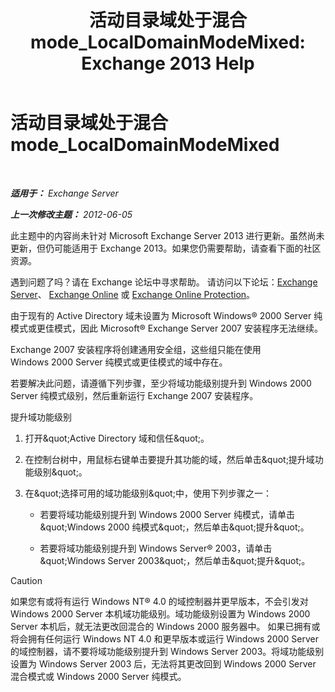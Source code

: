 ﻿---
title: '活动目录域处于混合 mode_LocalDomainModeMixed: Exchange 2013 Help'
TOCTitle: 活动目录域处于混合 mode_LocalDomainModeMixed
ms:assetid: a6affcfe-7264-455b-8e5c-683fa87383f1
ms:mtpsurl: https://technet.microsoft.com/zh-cn/library/ms.exch.setupreadiness.localdomainmodemixed(v=EXCHG.150)
ms:contentKeyID: 50491342
ms.date: 05/21/2018
mtps_version: v=EXCHG.150
ms.translationtype: MT
---

# 活动目录域处于混合 mode\_LocalDomainModeMixed

 

_**适用于：** Exchange Server_

_**上一次修改主题：** 2012-06-05_

此主题中的内容尚未针对 Microsoft Exchange Server 2013 进行更新。虽然尚未更新，但仍可能适用于 Exchange 2013。如果您仍需要帮助，请查看下面的社区资源。

遇到问题了吗？请在 Exchange 论坛中寻求帮助。 请访问以下论坛：[Exchange Server](https://go.microsoft.com/fwlink/p/?linkid=60612)、 [Exchange Online](https://go.microsoft.com/fwlink/p/?linkid=267542) 或 [Exchange Online Protection](https://go.microsoft.com/fwlink/p/?linkid=285351)。

由于现有的 Active Directory 域未设置为 Microsoft Windows® 2000 Server 纯模式或更佳模式，因此 Microsoft® Exchange Server 2007 安装程序无法继续。

Exchange 2007 安装程序将创建通用安全组，这些组只能在使用 Windows 2000 Server 纯模式或更佳模式的域中存在。

若要解决此问题，请遵循下列步骤，至少将域功能级别提升到 Windows 2000 Server 纯模式级别，然后重新运行 Exchange 2007 安装程序。

提升域功能级别

1.  打开\&quot;Active Directory 域和信任\&quot;。

2.  在控制台树中，用鼠标右键单击要提升其功能的域，然后单击\&quot;提升域功能级别\&quot;。

3.  在\&quot;选择可用的域功能级别\&quot;中，使用下列步骤之一：
    
      - 若要将域功能级别提升到 Windows 2000 Server 纯模式，请单击\&quot;Windows 2000 纯模式\&quot;，然后单击\&quot;提升\&quot;。
    
      - 若要将域功能级别提升到 Windows Server® 2003，请单击\&quot;Windows Server 2003\&quot;，然后单击\&quot;提升\&quot;。

> [!CAUTION]  
> 如果您有或将有运行 Windows NT® 4.0 的域控制器并更早版本，不会引发对 Windows 2000 Server 本机域功能级别。域功能级别设置为 Windows 2000 Server 本机后，就无法更改回混合的 Windows 2000 服务器中。
> 如果已拥有或将会拥有任何运行 Windows NT 4.0 和更早版本或运行 Windows 2000 Server 的域控制器，请不要将域功能级别提升到 Windows Server 2003。将域功能级别设置为 Windows Server 2003 后，无法将其更改回到 Windows 2000 Server 混合模式或 Windows 2000 Server 纯模式。

